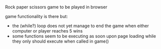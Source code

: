 Rock paper scissors game to be played in browser


game functionality is there but:
- the (while?) loop does not yet manage to end the game when either computer or player reaches 5 wins
- some functions seem to be executing as soon upon page loading while they only should execute when called in game()